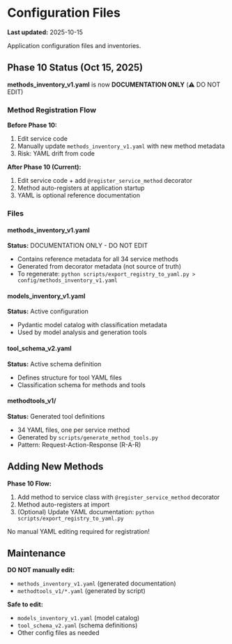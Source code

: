 # Configuration Files

**Last updated:** 2025-10-15

Application configuration files and inventories.

## Phase 10 Status (Oct 15, 2025)

**methods_inventory_v1.yaml** is now **DOCUMENTATION ONLY** (⚠️ DO NOT EDIT)

### Method Registration Flow

**Before Phase 10:**
1. Edit service code
2. Manually update `methods_inventory_v1.yaml` with new method metadata
3. Risk: YAML drift from code

**After Phase 10 (Current):**
1. Edit service code + add `@register_service_method` decorator
2. Method auto-registers at application startup
3. YAML is optional reference documentation

### Files

#### methods_inventory_v1.yaml
**Status:** DOCUMENTATION ONLY - DO NOT EDIT
- Contains reference metadata for all 34 service methods
- Generated from decorator metadata (not source of truth)
- To regenerate: `python scripts/export_registry_to_yaml.py > config/methods_inventory_v1.yaml`

#### models_inventory_v1.yaml
**Status:** Active configuration
- Pydantic model catalog with classification metadata
- Used by model analysis and generation tools

#### tool_schema_v2.yaml
**Status:** Active schema definition
- Defines structure for tool YAML files
- Classification schema for methods and tools

#### methodtools_v1/
**Status:** Generated tool definitions
- 34 YAML files, one per service method
- Generated by `scripts/generate_method_tools.py`
- Pattern: Request-Action-Response (R-A-R)

## Adding New Methods

**Phase 10 Flow:**
1. Add method to service class with `@register_service_method` decorator
2. Method auto-registers at import
3. (Optional) Update YAML documentation: `python scripts/export_registry_to_yaml.py`

No manual YAML editing required for registration!

## Maintenance

**DO NOT manually edit:**
- `methods_inventory_v1.yaml` (generated documentation)
- `methodtools_v1/*.yaml` (generated by script)

**Safe to edit:**
- `models_inventory_v1.yaml` (model catalog)
- `tool_schema_v2.yaml` (schema definitions)
- Other config files as needed
